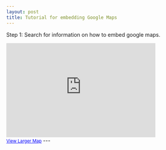 ```yaml
---
layout: post
title: Tutorial for embedding Google Maps
---
```

Step 1: Search for information on how to embed google maps. 


<iframe width="395" height="250" frameborder="0" scrolling="no" marginheight="0" marginwidth="0" src="https://maps.google.com/maps?f=q&amp;source=s_q&amp;hl=en&amp;geocode=&amp;q=Charlottesville&amp;aq=&amp;ll=38.0293 N,78.4767 W&amp;ie=UTF8&amp;hq=&amp;hnear=Charlottesville,+Charlottesville+City,+United+States&amp;t=m&amp;ll=38.0293 N,78.4767 W&amp;spn=0.048164,0.135612&amp;z=12&amp;iwloc=A&amp;output=embed"></iframe><br /><small><a href="https://maps.google.com/maps?f=q&amp;source=embed&amp;hl=en&amp;geocode=&amp;q=Charlottesville&amp;aq=&amp;sll=55.988706,-4.578927&amp;sspn=0.038696,0.132093&amp;ie=UTF8&amp;hq=&amp;hnear=Charlottesville&amp;t=m&amp;ll=38.0293 N,78.4767 W&amp;spn=0.048164,0.135612&amp;z=12&amp;iwloc=A" style="color:#0000FF;text-align:left">View Larger Map</a></small>
---
